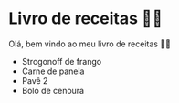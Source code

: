 # Livro de receitas :man_cook:

Olá, bem vindo ao meu livro de receitas :raising_hand_man:

- Strogonoff de frango
- Carne de panela
- Pavê 2
- Bolo de cenoura
